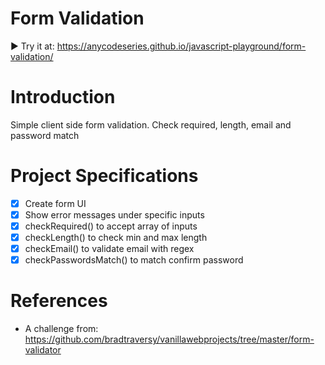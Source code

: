 # Form Validation

▶️ Try it at: https://anycodeseries.github.io/javascript-playground/form-validation/


# Introduction
Simple client side form validation. Check required, length, email and password match

# Project Specifications
- [x] Create form UI
- [x] Show error messages under specific inputs
- [x] checkRequired() to accept array of inputs
- [x] checkLength() to check min and max length
- [x] checkEmail() to validate email with regex
- [x] checkPasswordsMatch() to match confirm password

# References
- A challenge from: https://github.com/bradtraversy/vanillawebprojects/tree/master/form-validator